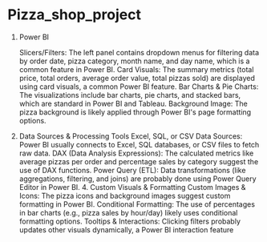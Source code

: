 # Pizza_shop_project
1. Power BI 
        
   Slicers/Filters: The left panel contains dropdown menus for filtering data by order date, pizza category, month name, and day name, which is a common feature in Power BI.
    Card Visuals: The summary metrics (total price, total orders, average order value, total pizzas sold) are displayed using card visuals, a common Power BI feature.
    Bar Charts & Pie Charts: The visualizations include bar charts, pie charts, and stacked bars, which are standard in Power BI and Tableau.
     Background Image: The pizza background is likely applied through Power BI's page formatting options.
3. Data Sources & Processing Tools
      Excel, SQL, or CSV Data Sources: Power BI usually connects to Excel, SQL databases, or CSV files to fetch raw data.
      DAX (Data Analysis Expressions): The calculated metrics like average pizzas per order and percentage sales by category suggest the use of DAX functions.
     Power Query (ETL): Data transformations (like aggregations, filtering, and joins) are probably done using Power Query Editor in Power BI.                                                                         4. Custom Visuals & Formatting
           Custom Images & Icons: The pizza icons and background images suggest custom formatting in Power BI.
            Conditional Formatting: The use of percentages in bar charts (e.g., pizza sales by hour/day) likely uses conditional formatting options.
              Tooltips & Interactions: Clicking filters probably updates other visuals dynamically, a Power BI interaction feature
